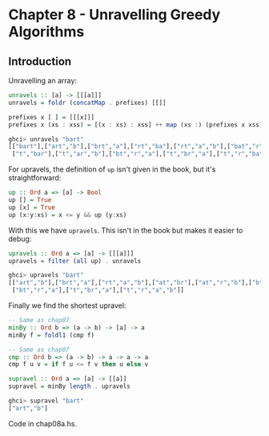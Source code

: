 Chapter 8 - Unravelling Greedy Algorithms
=========================================

Introduction
------------

Unravelling an array:

```haskell
unravels :: [a] -> [[[a]]]
unravels = foldr (concatMap . prefixes) [[]]

prefixes x [ ] = [[[x]]]
prefixes x (xs : xss) = [(x : xs) : xss] ++ map (xs :) (prefixes x xss)

ghci> unravels "bart"
[["bart"],["art","b"],["brt","a"],["rt","ba"],["rt","a","b"],["bat","r"],["at","br"],["at","r","b"],["bt","ar"],
 ["t","bar"],["t","ar","b"],["bt","r","a"],["t","br","a"],["t","r","ba"],["t","r","a","b"]]
```

For upravels, the definition of `up` isn't given in the book, but it's straightforward:

```haskell
up :: Ord a => [a] -> Bool
up [] = True
up [x] = True
up (x:y:xs) = x <= y && up (y:xs)
```

With this we have `upravels`. This isn't in the book but makes it easier to debug:

```haskell
upravels :: Ord a => [a] -> [[[a]]]
upravels = filter (all up) . unravels

ghci> upravels "bart"
[["art","b"],["brt","a"],["rt","a","b"],["at","br"],["at","r","b"],["bt","ar"],["t","ar","b"],
 ["bt","r","a"],["t","br","a"],["t","r","a","b"]]
```

Finally we find the shortest upravel:

```haskell
-- Same as chap07
minBy :: Ord b => (a -> b) -> [a] -> a
minBy f = foldl1 (cmp f)

-- Same as chap07
cmp :: Ord b => (a -> b) -> a -> a -> a
cmp f u v = if f u <= f v then u else v

supravel :: Ord a => [a] -> [[a]]
supravel = minBy length . upravels

ghci> supravel "bart"
["art","b"]
```

Code in chap08a.hs.


